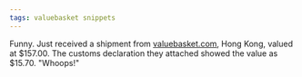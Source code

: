 ```yaml
---
tags: valuebasket snippets
---
```


Funny. Just received a shipment from [valuebasket.com](http://valuebasket.com), Hong Kong, valued at $157.00. The customs declaration they attached showed the value as $15.70. "Whoops!"
